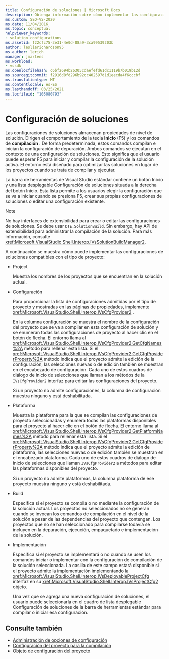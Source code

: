 ```yaml
---
title: Configuración de soluciones | Microsoft Docs
description: Obtenga información sobre cómo implementar las configuraciones de soluciones compatibles con el tipo de proyecto, que dirigen el comportamiento de la clave Start (F5) y los comandos de compilación.
ms.custom: SEO-VS-2020
ms.date: 11/04/2016
ms.topic: conceptual
helpviewer_keywords:
- solution configurations
ms.assetid: f22cfc75-3e31-4e0d-88a9-3ca99539203b
author: leslierichardson95
ms.author: lerich
manager: jmartens
ms.workload:
- vssdk
ms.openlocfilehash: c6bf2694b26305cdaefefd61dc1119b7b019b12d
ms.sourcegitcommit: f2916d8fd296b92cc402597d1d1eecda4f6cccbf
ms.translationtype: MT
ms.contentlocale: es-ES
ms.lasthandoff: 03/25/2021
ms.locfileid: "105080793"
---
```

# <a name="solution-configuration"></a>Configuración de soluciones
Las configuraciones de soluciones almacenan propiedades de nivel de solución. Dirigen el comportamiento de la tecla **Inicio** (F5) y los comandos de **compilación** . De forma predeterminada, estos comandos compilan e inician la configuración de depuración. Ambos comandos se ejecutan en el contexto de una configuración de soluciones. Esto significa que el usuario puede esperar F5 para iniciar y compilar la configuración de la solución activa. El entorno está diseñado para optimizar las soluciones en lugar de los proyectos cuando se trata de compilar y ejecutar.

 La barra de herramientas de Visual Studio estándar contiene un botón Inicio y una lista desplegable Configuración de soluciones situada a la derecha del botón Inicio. Esta lista permite a los usuarios elegir la configuración que se va a iniciar cuando se presiona F5, crear sus propias configuraciones de soluciones o editar una configuración existente.

> [!NOTE]
> No hay interfaces de extensibilidad para crear o editar las configuraciones de soluciones. Se debe usar `DTE.SolutionBuild`. Sin embargo, hay API de extensibilidad para administrar la compilación de la solución. Para más información, consulte <xref:Microsoft.VisualStudio.Shell.Interop.IVsSolutionBuildManager2>.

 A continuación se muestra cómo puede implementar las configuraciones de soluciones compatibles con el tipo de proyecto:

- Project

   Muestra los nombres de los proyectos que se encuentran en la solución actual.

- Configuración

   Para proporcionar la lista de configuraciones admitidas por el tipo de proyecto y mostradas en las páginas de propiedades, implemente <xref:Microsoft.VisualStudio.Shell.Interop.IVsCfgProvider2> .

   En la columna configuración se muestra el nombre de la configuración del proyecto que se va a compilar en esta configuración de solución y se enumeran todas las configuraciones de proyecto al hacer clic en el botón de flecha. El entorno llama al <xref:Microsoft.VisualStudio.Shell.Interop.IVsCfgProvider2.GetCfgNames%2A> método para rellenar esta lista. Si el <xref:Microsoft.VisualStudio.Shell.Interop.IVsCfgProvider2.GetCfgProviderProperty%2A> método indica que el proyecto admite la edición de la configuración, las selecciones nuevas o de edición también se muestran en el encabezado de configuración. Cada uno de estos cuadros de diálogo de inicio de selecciones que llaman a los métodos de la `IVsCfgProvider2` interfaz para editar las configuraciones del proyecto.

   Si un proyecto no admite configuraciones, la columna de configuración muestra ninguno y está deshabilitada.

- Plataforma

   Muestra la plataforma para la que se compilan las configuraciones de proyecto seleccionadas y enumera todas las plataformas disponibles para el proyecto al hacer clic en el botón de flecha. El entorno llama al <xref:Microsoft.VisualStudio.Shell.Interop.IVsCfgProvider2.GetPlatformNames%2A> método para rellenar esta lista. Si el <xref:Microsoft.VisualStudio.Shell.Interop.IVsCfgProvider2.GetCfgProviderProperty%2A> método indica que el proyecto admite la edición de plataforma, las selecciones nuevas o de edición también se muestran en el encabezado plataforma. Cada uno de estos cuadros de diálogo de inicio de selecciones que llaman `IVsCfgProvider2` a métodos para editar las plataformas disponibles del proyecto.

   Si un proyecto no admite plataformas, la columna plataforma de ese proyecto muestra ninguno y está deshabilitada.

- Build

   Especifica si el proyecto se compila o no mediante la configuración de la solución actual. Los proyectos no seleccionados no se generan cuando se invocan los comandos de compilación en el nivel de la solución a pesar de las dependencias del proyecto que contengan. Los proyectos que no se han seleccionado para compilarse todavía se incluyen en la depuración, ejecución, empaquetado e implementación de la solución.

- Implementación

   Especifica si el proyecto se implementará o no cuando se usen los comandos iniciar o implementar con la configuración de compilación de la solución seleccionada. La casilla de este campo estará disponible si el proyecto admite la implementación implementando la <xref:Microsoft.VisualStudio.Shell.Interop.IVsDeployableProjectCfg> interfaz en su <xref:Microsoft.VisualStudio.Shell.Interop.IVsProjectCfg2> objeto.

  Una vez que se agrega una nueva configuración de soluciones, el usuario puede seleccionarla en el cuadro de lista desplegable Configuración de soluciones de la barra de herramientas estándar para compilar o iniciar esa configuración.

## <a name="see-also"></a>Consulte también
- [Administración de opciones de configuración](../../extensibility/internals/managing-configuration-options.md)
- [Configuración del proyecto para la compilación](../../extensibility/internals/project-configuration-for-building.md)
- [Objeto de configuración del proyecto](../../extensibility/internals/project-configuration-object.md)
